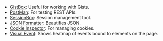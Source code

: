* [GistBox](https://chrome.google.com/webstore/detail/gistbox/caoihfibgoiiakncomhccbflmlgjaohf?hl=en): Useful for working with Gists.
* [PostMan](https://www.getpostman.com/): For testing REST APIs.
* [SessionBox](https://chrome.google.com/webstore/detail/sessionbox-free-multi-log/megbklhjamjbcafknkgmokldgolkdfig?hl=en): Session management tool.
* [JSON Formatter](https://chrome.google.com/webstore/detail/json-formatter/bcjindcccaagfpapjjmafapmmgkkhgoa): Beautifies JSON.
* [Cookie Inspector](https://chrome.google.com/webstore/detail/cookie-inspector/jgbbilmfbammlbbhmmgaagdkbkepnijn?hl=en): For managing cookies.
* [Visual Event](https://chrome.google.com/webstore/detail/visual-event/pbmmieigblcbldgdokdjpioljjninaim?hl=en-US): Shows heatmap of events bound to elements on the page.

